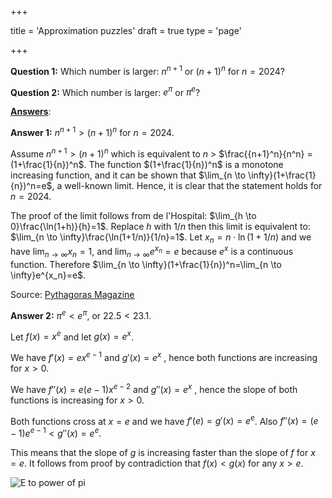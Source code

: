 +++

title = 'Approximation puzzles'
draft = true
type = 'page'

+++

**Question 1:** Which number is larger: $n^{n+1}$ or $(n+1)^n$ for $n=2024$?

**Question 2:** Which number is larger: $e^{\pi}$ or ${\pi}^e$?

[**Answers**](/puzzles/approximations/): 

**Answer 1:**  $n^{n+1} > (n+1)^n$ for $n=2024$. 

Assume  $n^{n+1} > (n+1)^n$ which is equivalent to $n$ > $\frac{{n+1}^n}{n^n} = (1+\frac{1}{n})^n$. The function $(1+\frac{1}{n})^n$ is a monotone increasing function, and it can be shown that $\lim_{n \to \infty}(1+\frac{1}{n})^n=e$, a well-known limit. Hence, it is clear that the statement holds for $n=2024$. 

The proof of the limit follows from de l'Hospital:  $\lim_{h \to 0}\frac{\ln(1+h)}{h}=1$. Replace $h$ with $1/n$ then this limit is equivalent to: $\lim_{n \to \infty}\frac{\ln(1+1/n)}{1/n}=1$. Let $x_n=n \cdot \ln(1+1/n)$ and we have $\lim_{n \to \infty}x_n=1$, and $\lim_{n \to \infty}e^{x_n}=e$ because $e^x$ is a continuous function. Therefore $\lim_{n \to \infty}(1+\frac{1}{n})^n=\lim_{n \to \infty}e^{x_n}=e$.

Source: [Pythagoras Magazine](https://pyth.eu/pythagoras-olympiade-63-6-juni-2024)

**Answer 2:** $\pi^e < e^{\pi}$, or $22.5 < 23.1$.



Let $f(x)=x^e$ and let  $g(x)=e^x$.

We have $f'(x)=ex^{e-1}$ and $g'(x)=e^x$ , hence both functions are increasing for $x>0$. 

We have $f''(x)=e(e-1)x^{e-2}$ and $g''(x)=e^x$ , hence the slope of both functions is increasing for $x>0$.

Both functions cross at $x=e$ and we have $f'(e)=g'(x)=e^e$. Also $f''(x)=(e-1)e^{e-1} < g''(x) = e^e$.

This means that the slope of $g$ is increasing faster than the slope of $f$ for $x=e$.  It follows from proof by contradiction that $f(x) < g(x)$ for any $x>e$. 



![E to power of pi](/images/e_to_power_pi.jpg) 


